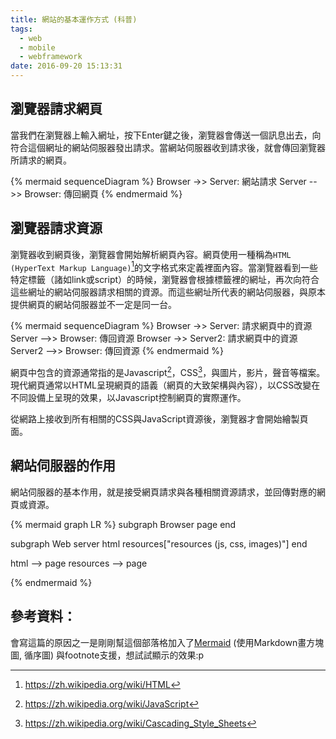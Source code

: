 ```yaml
---
title: 網站的基本運作方式 (科普)
tags:
  - web
  - mobile
  - webframework
date: 2016-09-20 15:13:31
---
```


## 瀏覽器請求網頁

當我們在瀏覽器上輸入網址，按下Enter鍵之後，瀏覽器會傳送一個訊息出去，向符合這個網址的網站伺服器發出請求。當網站伺服器收到請求後，就會傳回瀏覽器所請求的網頁。

{% mermaid sequenceDiagram %}
  Browser ->> Server: 網站請求
  Server -->> Browser: 傳回網頁
{% endmermaid %}

## 瀏覽器請求資源

瀏覽器收到網頁後，瀏覽器會開始解析網頁內容。網頁使用一種稱為`HTML (HyperText Markup Language)`[^1]的文字格式來定義裡面內容。當瀏覽器看到一些特定標籤（諸如link或script）的時候，瀏覽器會根據標籤裡的網址，再次向符合這些網址的網站伺服器請求相關的資源。而這些網址所代表的網站伺服器，與原本提供網頁的網站伺服器並不一定是同一台。

{% mermaid sequenceDiagram %}
  Browser ->> Server: 請求網頁中的資源
  Server -->> Browser: 傳回資源
  Browser ->> Server2: 請求網頁中的資源
  Server2 -->> Browser: 傳回資源
{% endmermaid %}

網頁中包含的資源通常指的是Javascript[^2]，CSS[^3]，與圖片，影片，聲音等檔案。現代網頁通常以HTML呈現網頁的語義（網頁的大致架構與內容），以CSS改變在不同設備上呈現的效果，以Javascript控制網頁的實際運作。

從網路上接收到所有相關的CSS與JavaScript資源後，瀏覽器才會開始繪製頁面。

## 網站伺服器的作用

網站伺服器的基本作用，就是接受網頁請求與各種相關資源請求，並回傳對應的網頁或資源。

{% mermaid graph LR %}
  subgraph Browser
    page
  end

  subgraph Web server
    html
    resources["resources (js, css, images)"]
  end

  html --> page
  resources --> page

{% endmermaid %}

## 參考資料：

會寫這篇的原因之一是剛剛幫這個部落格加入了[Mermaid](https://knsv.github.io/mermaid) (使用Markdown畫方塊圖, 循序圖) 與footnote支援，想試試顯示的效果:p

[^1]: https://zh.wikipedia.org/wiki/HTML
[^2]: https://zh.wikipedia.org/wiki/JavaScript
[^3]: https://zh.wikipedia.org/wiki/Cascading_Style_Sheets
